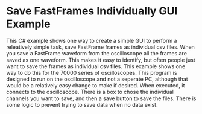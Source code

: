 # Save FastFrames Individually GUI Example

This C# example shows one way to create a simple GUI to perform a releatively simple task, save FastFrame frames as individual csv files.  When you save a FastFrame waveform from the oscilloscope all the frames are saved as one waveform.  This makes it easy to identify, but often people just want to save the frames as individual csv files.  This example shows one way to do this for the 70000 series of oscilloscopes. 
This program is designed to run on the oscilloscope and not a seperate PC, although that would be a relatively easy change to make if desired. When executed, it connects to the oscilloscope.  There is a box to chose the individual channels you want to save, and then a save button to save the files.  There is some logic to prevent trying to save data when no data exist. 